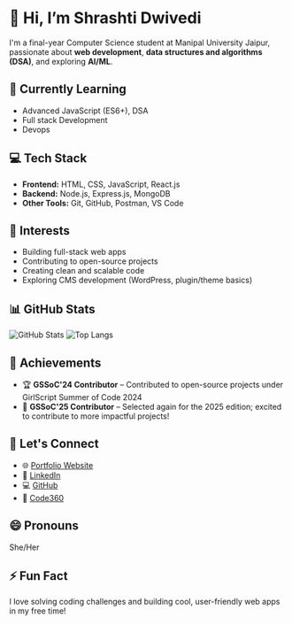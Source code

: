 # 👋 Hi, I’m Shrashti Dwivedi

I'm a final-year Computer Science student at Manipal University Jaipur, passionate about **web development**, **data structures and algorithms (DSA)**, and exploring **AI/ML**.

## 🌱 Currently Learning
- Advanced JavaScript (ES6+), DSA
- Full stack Development
- Devops

## 💻 Tech Stack
- **Frontend:** HTML, CSS, JavaScript, React.js
- **Backend:** Node.js, Express.js, MongoDB
- **Other Tools:** Git, GitHub, Postman, VS Code

## 🧠 Interests
- Building full-stack web apps
- Contributing to open-source projects
- Creating clean and scalable code
- Exploring CMS development (WordPress, plugin/theme basics)

## 📊 GitHub Stats
![GitHub Stats](https://github-readme-stats.vercel.app/api?username=shrashti-19&show_icons=true&theme=radical)
![Top Langs](https://github-readme-stats.vercel.app/api/top-langs/?username=shrashti-19&layout=compact&theme=radical)

## 🏅 Achievements
- 🏆 **GSSoC'24 Contributor** – Contributed to open-source projects under GirlScript Summer of Code 2024
- 🥇 **GSSoC'25 Contributor** – Selected again for the 2025 edition; excited to contribute to more impactful projects!

## 🤝 Let's Connect
- 🌐 [Portfolio Website](https://shrashti-portfolio-website.lovable.app)
- 💼 [LinkedIn](https://www.linkedin.com/in/shrashti-dwivedi-663049253/)
- 💻 [GitHub](https://github.com/shrashti-19)
- 🧾 [Code360](https://www.naukri.com/code360/profile/a976a440-31c3-4d23-b286-212bb23eb9fb)

## 😄 Pronouns
She/Her

## ⚡ Fun Fact
I love solving coding challenges and building cool, user-friendly web apps in my free time!
